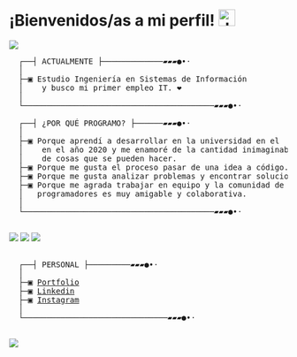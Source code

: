 <h1>¡Bienvenidos/as  a mi perfil!  <img src="https://media.giphy.com/media/hvRJCLFzcasrR4ia7z/giphy.gif" alt="drawing" width="30px"/></h1>
  <a href="https://git.io/typing-svg"><img src="https://readme-typing-svg.demolab.com?font=Doto&weight=600&size=18&duration=1000&pause=500&color=00FF00&multiline=true&width=350&height=120&lines=Soy+Fabiana+Heredia;%3E+Desarrolladora+Web+Fullstack;%3E+Emp%C3%A1tica+y+leal;%3E+Amante+de+los+gatitos" /></a>
  <pre>
  ┌──┤ ACTUALMENTE ├─────────────▰▰▰●•⋅
  │
  ├─▣ Estudio Ingeniería en Sistemas de Información
  │    y busco mi primer empleo IT. ❤︎
  │
  └─────────────────────────────────────────▰▰▰●•⋅
  
  ┌──┤ ¿POR QUÉ PROGRAMO? ├──────▰▰▰●•⋅
  │
  ├─▣ Porque aprendí a desarrollar en la universidad en el
  │    en el año 2020 y me enamoré de la cantidad inimaginable
  │    de cosas que se pueden hacer.
  ├─▣ Porque me gusta el proceso pasar de una idea a código.
  ├─▣ Porque me gusta analizar problemas y encontrar soluciones.
  ├─▣ Porque me agrada trabajar en equipo y la comunidad de
  │   programadores es muy amigable y colaborativa.
  │
  └─────────────────────────────────────────▰▰▰●•⋅
  </pre>
  <a href="https://git.io/typing-svg"><img src="https://readme-typing-svg.demolab.com?font=Doto&weight=600&pause=1000&color=00FF00&width=435&lines=Skill+set++-%E2%8E%BD__%E2%8E%BD-%E2%8E%BB%E2%8E%BA%E2%8E%BA%E2%8E%BB-%E2%8E%BD__%E2%8E%BD--%E2%8E%BB%E2%8E%BA%E2%8E%BA%E2%8E%BB-" /></a>
  <a href="https://skillicons.dev"><img src="https://skillicons.dev/icons?i=html,css,js,nodejs,react,redux,express,sequelize,bootstrap,tailwind,less" /></a>
  <a href="https://skillicons.dev"><img src="https://skillicons.dev/icons?i=net,cs,java,py,vscode,visualstudio,git,github,discord" /></a>
  <br/>
  <br/>
  <pre>
  ┌──┤ PERSONAL ├─────────▰▰▰●•⋅
  │
  ├─▣ <a href="https://herediafabi.github.io/">Portfolio<a/>
  ├─▣ <a href="https://wwww.linkedin.com/in/fabiana-heredia/">Linkedin<a/>
  ├─▣ <a href="https://www.instagram.com/herediafabi_/">Instagram<a/>
  │
  └───────────────────────────────▰▰▰●•⋅
  </pre>
    <a href="https://git.io/typing-svg"><img src="https://readme-typing-svg.demolab.com?font=Doto&pause=1300&color=00FF00&width=435&height=30&lines=%C2%A1Gracias+por+leerme!+%E2%9D%A4%EF%B8%8E" /></a>
